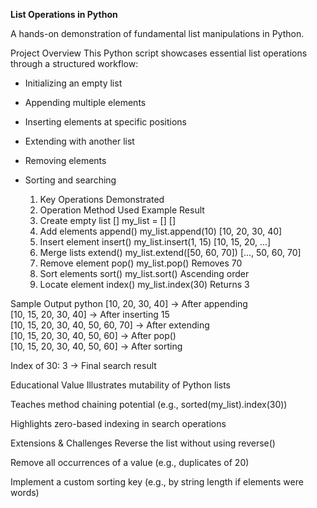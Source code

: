 **List Operations in Python**

A hands-on demonstration of fundamental list manipulations in Python.

Project Overview
This Python script showcases essential list operations through a structured workflow:

- Initializing an empty list

- Appending multiple elements

- Inserting elements at specific positions

- Extending with another list

- Removing elements

- Sorting and searching

  1. Key Operations Demonstrated
  2. Operation	Method Used	Example	Result
  3. Create empty list	[]	my_list = []	[]
  4. Add elements	append()	my_list.append(10)	[10, 20, 30, 40]
  5. Insert element	insert()	my_list.insert(1, 15)	[10, 15, 20, ...]
  6. Merge lists	extend()	my_list.extend([50, 60, 70])	[..., 50, 60, 70]
  7. Remove element	pop()	my_list.pop()	Removes 70
  8. Sort elements	sort()	my_list.sort()	Ascending order
  9. Locate element	index()	my_list.index(30)	Returns 3

Sample Output
python
[10, 20, 30, 40] → After appending  
[10, 15, 20, 30, 40] → After inserting 15  
[10, 15, 20, 30, 40, 50, 60, 70] → After extending  
[10, 15, 20, 30, 40, 50, 60] → After pop()  
[10, 15, 20, 30, 40, 50, 60] → After sorting  

Index of 30: 3 → Final search result

Educational Value
Illustrates mutability of Python lists

Teaches method chaining potential (e.g., sorted(my_list).index(30))

Highlights zero-based indexing in search operations

Extensions & Challenges
Reverse the list without using reverse()

Remove all occurrences of a value (e.g., duplicates of 20)

Implement a custom sorting key (e.g., by string length if elements were words)
